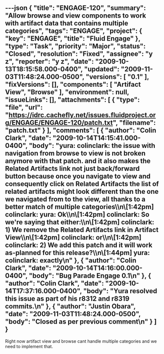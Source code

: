 ---json
{
  "title": "ENGAGE-120",
  "summary": "Allow browse and view components to work with artifact data that contains multiple categories",
  "tags": "ENGAGE",
  "project": {
    "key": "ENGAGE",
    "title": "Fluid Engage"
  },
  "type": "Task",
  "priority": "Major",
  "status": "Closed",
  "resolution": "Fixed",
  "assignee": "y z",
  "reporter": "y z",
  "date": "2009-10-13T18:15:58.000-0400",
  "updated": "2009-11-03T11:48:24.000-0500",
  "versions": [
    "0.1"
  ],
  "fixVersions": [],
  "components": [
    "Artifact View",
    "Browse"
  ],
  "environment": null,
  "issueLinks": [],
  "attachments": [
    {
      "type": "file",
      "url": "https://idrc.cachefly.net/issues.fluidproject.org/ENGAGE/ENGAGE-120/patch.txt",
      "filename": "patch.txt"
    }
  ],
  "comments": [
    {
      "author": "Colin Clark",
      "date": "2009-10-14T14:15:41.000-0400",
      "body": "yura: colinclark: the issue with navigation from browse to view is not broken anymore with that patch. and it also makes the Related Artifacts link not just back/forward button because once you navigate to view and consequently click on Related Artifacts the list of related artifacts might look different than the one we navigated from to the view, all thanks to a better match of multiple categories\\\n\\[1:42pm] colinclark: yura: Ok\\\n\\[1:42pm] colinclark: So we're saying that either:\\\n\\[1:42pm] colinclark: 1) We remove the Related Artifacts link in Artifact View\\\n\\[1:42pm] colinclark: or\\\n\\[1:42pm] colinclark: 2) We add this patch and it will work as-planned for this release?\\\n\\[1:44pm] yura: colinclark: exactly\n"
    },
    {
      "author": "Colin Clark",
      "date": "2009-10-14T14:16:00.000-0400",
      "body": "Bug Parade Engage 0.1\n"
    },
    {
      "author": "Colin Clark",
      "date": "2009-10-14T17:37:16.000-0400",
      "body": "Yura resolved this issue as part of his r8312 and r8319 commits.\n"
    },
    {
      "author": "Justin Obara",
      "date": "2009-11-03T11:48:24.000-0500",
      "body": "Closed as per previous comment\n"
    }
  ]
}
---
Right now artifact view  and browse cant handle multiple categories and we need to implement that.

        
